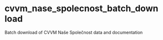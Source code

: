 # cvvm_nase_spolecnost_batch_download
Batch download of CVVM Naše Společnost data and documentation
